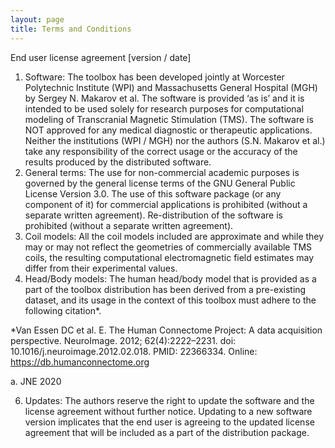 ```yaml
---
layout: page
title: Terms and Conditions
---
```


End user license agreement [version / date]

1)	Software: The toolbox has been developed jointly at Worcester Polytechnic Institute (WPI) and Massachusetts General Hospital (MGH) by Sergey N. Makarov et al. The software is provided ‘as is’ and it is intended to be used solely for research purposes for computational modeling of Transcranial Magnetic Stimulation (TMS). The software is NOT approved for any medical diagnostic or therapeutic applications. Neither the institutions (WPI / MGH) nor the authors (S.N. Makarov et al.) take any responsibility of the correct usage or the accuracy of the results produced by the distributed software. 
2)	General terms: The use for non-commercial academic purposes is governed by the general license terms of the GNU General Public License Version 3.0.   The use of this software package (or any component of it) for commercial applications is prohibited (without a separate written agreement). Re-distribution of the software is prohibited (without a separate written agreement).
3)	Coil models: All the coil models included are approximate and while they may or may not reflect the geometries of commercially available TMS coils, the resulting computational electromagnetic field estimates may differ from their experimental values.
4)	Head/Body models: The human head/body model that is provided as a part of the toolbox distribution has been derived from a pre-existing dataset, and its usage in the context of this toolbox must adhere to the following citation*.

*Van Essen DC et al. E. The Human Connectome Project: A data acquisition perspective. NeuroImage. 2012; 62(4):2222–2231. doi: 10.1016/j.neuroimage.2012.02.018. PMID: 22366334. Online: https://db.humanconnectome.org 

a.	JNE 2020

6)	Updates: The authors reserve the right to update the software and the license agreement without further notice. Updating to a new software version implicates that the end user is agreeing to the updated license agreement that will be included as a part of the distribution package.

